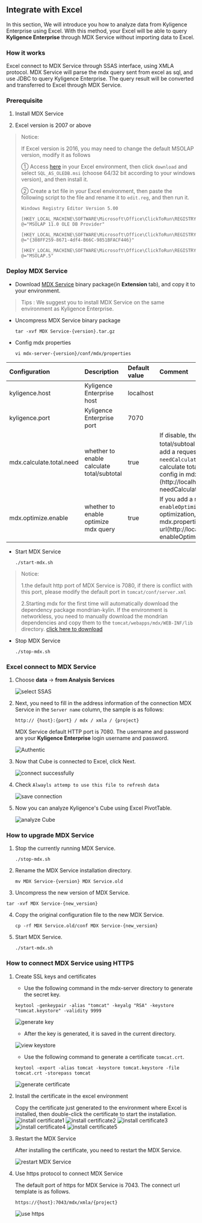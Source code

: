 ## Integrate with Excel

In this section, We will introduce you how to analyze data from Kyligence Enterprise using Excel. With this method, your Excel will be able to query **Kyligence Enterprise** through MDX Service without importing data to Excel. 

### How it works

Excel connect to MDX Service through SSAS interface, using XMLA protocol. MDX Service will parse the mdx query sent from excel as sql, and use JDBC to query Kyligence Enterprise. The query result will be converted and transferred to Excel through MDX Service. 

### Prerequisite

1. Install MDX Service

2. Excel version is 2007 or above
> Notice:
> 
> If Excel version is 2016, you may need to change the default MSOLAP version, modify it as follows
> 
> ① Access [here](https://www.microsoft.com/zh-CN/download/details.aspx?id=35580) in your Excel environment, then click `download` and select `SQL_AS_OLEDB.msi` (choose 64/32 bit according to your windows version), and then install it.
>
> ② Create a txt file in your Excel environment, then paste the following script to the file and rename it to `edit.reg`, and then run it.
>
> ```
>Windows Registry Editor Version 5.00
>
>[HKEY_LOCAL_MACHINE\SOFTWARE\Microsoft\Office\ClickToRun\REGISTRY\MACHINE\Software\Classes\MSOLAP]
>@="MSOLAP 11.0 OLE DB Provider"
>
>[HKEY_LOCAL_MACHINE\SOFTWARE\Microsoft\Office\ClickToRun\REGISTRY\MACHINE\Software\Classes\MSOLAP\CLSID]
>@="{308FF259-8671-4df4-B66C-9851BFACF446}"
>
>[HKEY_LOCAL_MACHINE\SOFTWARE\Microsoft\Office\ClickToRun\REGISTRY\MACHINE\Software\Classes\MSOLAP\CurVer]
>@="MSOLAP.5"
> ```

### Deploy MDX Service

+ Download [MDX Service](http://download.kyligence.io) binary package(in **Extension** tab), and copy it to your environment.
> Tips : We suggest you to install MDX Service on the same environment as Kyligence Enterprise.

+ Uncompress MDX Service binary package 

  `tar -xvf MDX Service-{version}.tar.gz`
  
+ Config mdx properties 
  
  `vi mdx-server-{version}/conf/mdx/properties`

|Configuration|Description|Default value|Comment|
| :------| :------| :------| :------|
|kyligence.host|Kyligence Enterprise host|localhost|
|kyligence.port|Kyligence Enterprise port|7070|
|mdx.calculate.total.need|whether to enable calculate total/subtotal|true|If disable, the returned result will not carry total/subtoal，and query more faster. If you add a request parameter to the url, `needCalculateTotal=false`, it will also disable calculate total/subtotal, and will ignore this config in mdx.properties. Example url (http://localhost:7080/mdx/xmla/learn_kylin?needCalculateTotal=false)|
|mdx.optimize.enable|whether to enable optimize mdx query|true|If you add a request parameter to the url, `enableOptimizeMdx=true`, it will also open MDX optimization, and will ignore this config in mdx.properties. Example url(http://localhost:7080/mdx/xmla/learn_kylin?enableOptimizeMdx=true)|

+ Start MDX Service 

  `./start-mdx.sh`
> Notice:
>
> 1.the default http port of MDX Service is 7080, if there is conflict with this port, please modify the default port in `tomcat/conf/server.xml`
>
> 2.Starting mdx for the first time will automatically download the dependency package mondrian-kylin. If the environment is networkless, you need to manually download the mondrian dependencies and copy them to the `tomcat/webapps/mdx/WEB-INF/lib` directory. [click here to download](http://repository.kyligence.io:8081/repository/maven-releases/pentaho/mondrian/mdx-1.0/mondrian-mdx-1.0.jar)

+ Stop MDX Service 

  `./stop-mdx.sh`

### Excel connect to MDX Service

1. Choose **data** -> **from Analysis Services**

   ![select SSAS](images/excel_2018_en/Excel_SSAS_en_1.png)

2. Next, you need to fill in the address information of the connection MDX Service in the `Server name` column, the sample is as follows:
 
   `http:// {host}:{port} / mdx / xmla / {project}`
   
   MDX Service default HTTP port is 7080. The username and password are your **Kyligence Enterprise** login username and password.

   ![Authentic](images/excel_2018_en/Excel_SSAS_en_2.png)

3. Now that Cube is connected to Excel, click Next.

   ![connect successfully](images/excel_2018_en/Excel_SSAS_en_3.png)

4. Check `Alwayls attemp to use this file to refresh data`

   ![save connection](images/excel_2018_en/Excel_SSAS_en_4.png)

5. Now you can analyze Kyligence's Cube using Excel PivotTable.

   ![analyze Cube](images/excel_2018_en/Excel_SSAS_en_5.png)

### How to upgrade MDX Service

1. Stop the currently running MDX Service.

   `./stop-mdx.sh`
   
2. Rename the MDX Service installation directory.

   `mv MDX Service-{version} MDX Service.old`
   
3. Uncompress the new version of MDX Service.

  `tar -xvf MDX Service-{new_version}`
  
4. Copy the original configuration file to the new MDX Service.
   
   `cp -rf MDX Service.old/conf MDX Service-{new_version}`
   
5. Start MDX Service.
   
   `./start-mdx.sh`

### How to connect MDX Service using HTTPS

1. Create SSL keys and certificates

   + Use the following command in the mdx-server directory to generate the secret key.

   `keytool -genkeypair -alias "tomcat" -keyalg "RSA" -keystore "tomcat.keystore" -validity 9999`

   ![generate key](images/excel_2018_en/mdx_https/https_1.png)

   + After the key is generated, it is saved in the current directory.
   
   ![view keystore](images/excel_2018_en/mdx_https/https_2.png)

   + Use the following command to generate a certificate `tomcat.crt`.

   `keytool -export -alias tomcat -keystore tomcat.keystore -file tomcat.crt -storepass tomcat`
   
   ![generate certificate](images/excel_2018_en/mdx_https/https_3.png)

2. Install the certificate in the excel environment

   Copy the certificate just generated to the environment where Excel is installed, then double-click the certificate to start the installation.
   ![install certificate1](images/excel_2018_en/mdx_https/https_4.png) 
   ![install certificate2](images/excel_2018_en/mdx_https/https_5.png) 
   ![install certificate3](images/excel_2018_en/mdx_https/https_6.png) 
   ![install certificate4](images/excel_2018_en/mdx_https/https_7.png) 
   ![install certificate5](images/excel_2018_en/mdx_https/https_8.png) 

3. Restart the MDX Service

   After installing the certificate, you need to restart the MDX Service.
   
   ![restart MDX Service](images/excel_2018_en/mdx_https/https_10.png)

4. Use https protocol to connect MDX Service

   The default port of https for MDX Service is 7043. The connect url template is as follows.
   
   `https://{host}:7043/mdx/xmla/{project}`

   ![use https](images/excel_2018_en/mdx_https/https_9.png)

